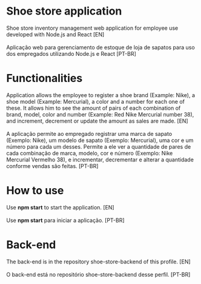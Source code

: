 # Shoe store application
 Shoe store inventory management web application for employee use developed with Node.js and React [EN]<br><br>
 Aplicação web para gerenciamento de estoque de loja de sapatos para uso dos empregados utilizando Node.js e React [PT-BR]

# Functionalities
Application allows the employee to register a shoe brand (Example: Nike), a shoe model (Example: Mercurial), a color and a number for each one of these. It allows him to see the amount of pairs of each combination of brand, model, color and number (Example: Red Nike Mercurial number 38), and increment, decrement or update the amount as sales are made. [EN] <br><br>
A aplicação permite ao empregado registrar uma marca de sapato (Exemplo: Nike), um modelo de sapato (Exemplo: Mercurial), uma cor e um número para cada um desses. Permite a ele ver a quantidade de pares de cada combinação de marca, modelo, cor e número (Exemplo: Nike Mercurial Vermelho 38), e incrementar, decrementar e alterar a quantidade conforme vendas são feitas. [PT-BR]

# How to use
Use <b>npm start</b> to start the application. [EN] <br><br>
Use <b>npm start</b> para iniciar a aplicação. [PT-BR]

# Back-end
The back-end is in the repository shoe-store-backend of this profile. [EN] <br><br>
O back-end está no repositório shoe-store-backend desse perfil. [PT-BR]

